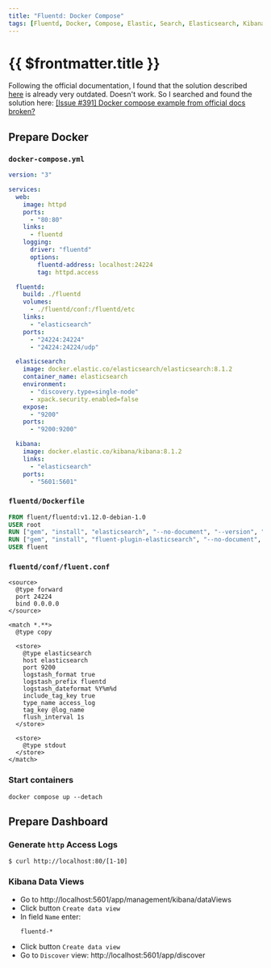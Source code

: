 ```yaml
---
title: "Fluentd: Docker Compose"
tags: [Fluentd, Docker, Compose, Elastic, Search, Elasticsearch, Kibana, Logs]
---
```

# {{ $frontmatter.title }}

Following the official documentation, I found that the solution described [here](https://docs.fluentd.org/container-deployment/docker-compose) is already very outdated. 
Doesn't work. So I searched and found the solution here: [[Issue #391] Docker compose example from official docs broken?](https://github.com/fluent/fluentd-docs-gitbook/issues/391)

## Prepare Docker

### `docker-compose.yml`

```yaml
version: "3"

services:
  web:
    image: httpd
    ports:
      - "80:80"
    links:
      - fluentd
    logging:
      driver: "fluentd"
      options:
        fluentd-address: localhost:24224
        tag: httpd.access

  fluentd:
    build: ./fluentd
    volumes:
      - ./fluentd/conf:/fluentd/etc
    links:
      - "elasticsearch"
    ports:
      - "24224:24224"
      - "24224:24224/udp"

  elasticsearch:
    image: docker.elastic.co/elasticsearch/elasticsearch:8.1.2
    container_name: elasticsearch
    environment:
      - "discovery.type=single-node"
      - xpack.security.enabled=false
    expose:
      - "9200"
    ports:
      - "9200:9200"

  kibana:
    image: docker.elastic.co/kibana/kibana:8.1.2
    links:
      - "elasticsearch"
    ports:
      - "5601:5601"
```


### `fluentd/Dockerfile`

```Dockerfile
FROM fluent/fluentd:v1.12.0-debian-1.0
USER root
RUN ["gem", "install", "elasticsearch", "--no-document", "--version", "< 8"]
RUN ["gem", "install", "fluent-plugin-elasticsearch", "--no-document", "--version", "5.2.2"]
USER fluent
```


### `fluentd/conf/fluent.conf`

```
<source>
  @type forward
  port 24224
  bind 0.0.0.0
</source>

<match *.**>
  @type copy

  <store>
    @type elasticsearch
    host elasticsearch
    port 9200
    logstash_format true
    logstash_prefix fluentd
    logstash_dateformat %Y%m%d
    include_tag_key true
    type_name access_log
    tag_key @log_name
    flush_interval 1s
  </store>

  <store>
    @type stdout
  </store>
</match>
```


### Start containers

```shell
docker compose up --detach
```

## Prepare Dashboard


### Generate `http` Access Logs

```shell
$ curl http://localhost:80/[1-10]
```


### Kibana Data Views

+ Go to http://localhost:5601/app/management/kibana/dataViews
+ Click button `Create data view`
+ In field `Name` enter: 
  ```
  fluentd-*
  ```
+ Click button `Create data view`
+ Go to `Discover` view: http://localhost:5601/app/discover


